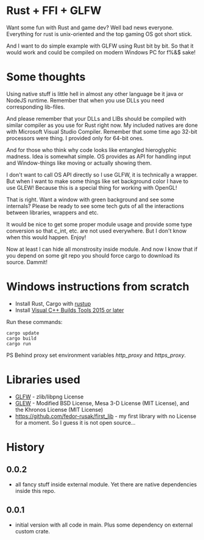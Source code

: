 # Rust + FFI + GLFW

Want some fun with Rust and game dev? Well bad news everyone. Everything for rust is unix-oriented and the top gaming OS got short stick.

And I want to do simple example with GLFW using Rust bit by bit. So that it would work and could be compiled on modern Windows PC for f%&$ sake!

# Some thoughts

Using native stuff is little hell in almost any other language be it java or NodeJS runtime. Remember that when you use DLLs you need corresponding lib-files.

And please remember that your DLLs and LIBs should be compiled with similar compiler as you use for Rust right now. My included natives are done with Microsoft Visual Studio Compiler. Remember that some time ago 32-bit processors were thing. I provided only for 64-bit ones.

And for those who think why code looks like entangled hieroglyphic madness. Idea is somewhat simple. OS provides as API for handling input and Window-things like moving  or actually showing them.

I don't want to call OS API directly so I use GLFW, it is technically a wrapper. But when I want to make some things like set background color I have to use GLEW! Because this is a special thing for working with OpenGL!

That is right. Want a window with green background and see some internals? Please be ready to see some tech guts of all the interactions between libraries, wrappers and etc.

It would be nice to get some proper module usage and provide some type conversion so that c_int, etc. are not used everywhere. But I don't know when this would happen. Enjoy!

Now at least I can hide all monstrosity inside module. And now I know that if you depend on some git repo you should force cargo to download its source. Dammit!

# Windows instructions from scratch

 * Install Rust, Cargo with [rustup](https://www.rust-lang.org/en-US/install.html)
 * Install [Visual C++ Builds Tools 2015 or later](https://visualstudio.microsoft.com/ru/thank-you-downloading-visual-studio/?sku=BuildTools&rel=15)

Run these commands:

```
cargo update
cargo build
cargo run
```

PS Behind proxy set environment variables *http_proxy* and *https_proxy*.

# Libraries used

 * [GLFW](https://github.com/glfw/glfw) - zlib/libpng License
 * [GLEW](https://github.com/nigels-com/glew) -  Modified BSD License, Mesa 3-D License (MIT License), and the Khronos License (MIT License)
 * https://github.com/fedor-rusak/first_lib - my first library with no License for a moment. So I guess it is not open source...

# History

## 0.0.2
  - all fancy stuff inside external module. Yet there are native dependencies inside this repo.

## 0.0.1
  - initial version with all code in main. Plus some dependency on external custom crate.